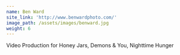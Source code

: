 ```yaml
---
name: Ben Ward
site_link: 'http://www.benwardphoto.com/'
image_path: /assets/images/benward.jpg
weight: 6
---
```



Video Production for Honey Jars, Demons & You, Nighttime Hunger